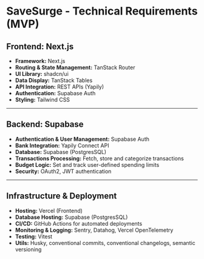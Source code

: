 # SaveSurge - Technical Requirements (MVP)

## Frontend: Next.js

- **Framework:** Next.js
- **Routing & State Management:** TanStack Router
- **UI Library:** shadcn/ui
- **Data Display:** TanStack Tables
- **API Integration:** REST APIs (Yapily)
- **Authentication:** Supabase Auth
- **Styling:** Tailwind CSS

---

## Backend: Supabase

- **Authentication & User Management:** Supabase Auth
- **Bank Integration:** Yapily Connect API
- **Database:** Supabase (PostgresSQL)
- **Transactions Processing:** Fetch, store and categorize transactions
- **Budget Logic:** Set and track user-defined spending limits
- **Security:** OAuth2, JWT authentication

---

## Infrastructure & Deployment

- **Hosting:** Vercel (Frontend)
- **Database Hosting:** Supabase (PostgresSQL)
- **CI/CD:** GitHub Actions for automated deployments
- **Monitoring & Logging:** Sentry, Datahog, Vercel OpenTelemetry
- **Testing:** Vitest
- **Utils:** Husky, conventional commits, conventional changelogs, semantic versioning
